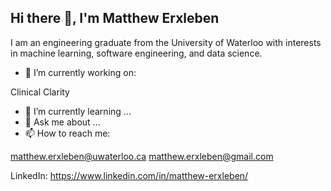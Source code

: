 ## Hi there 👋, I'm Matthew Erxleben

I am an engineering graduate from the University of Waterloo with interests in machine learning, software engineering, and data science.

- 🔭 I’m currently working on:

Clinical Clarity

- 🌱 I’m currently learning ...
- 💬 Ask me about ...
- 📫 How to reach me: 

matthew.erxleben@uwaterloo.ca
matthew.erxleben@gmail.com

LinkedIn: https://www.linkedin.com/in/matthew-erxleben/
